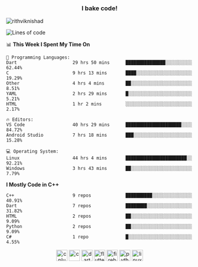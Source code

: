 <h3 align="center">I bake code!</h3>

<p align="left"> <img src="https://komarev.com/ghpvc/?username=rithviknishad" alt="rithviknishad" /> </p>

<!--START_SECTION:waka-->
![Lines of code](https://img.shields.io/badge/From%20Hello%20World%20I%27ve%20Written-692853%20lines%20of%20code-blue)

📊 **This Week I Spent My Time On** 

```text
💬 Programming Languages: 
Dart                     29 hrs 50 mins      ███████████████░░░░░░░░░░   62.44% 
C                        9 hrs 13 mins       ████░░░░░░░░░░░░░░░░░░░░░   19.29% 
Other                    4 hrs 4 mins        ██░░░░░░░░░░░░░░░░░░░░░░░   8.51% 
YAML                     2 hrs 29 mins       █░░░░░░░░░░░░░░░░░░░░░░░░   5.21% 
HTML                     1 hr 2 mins         ░░░░░░░░░░░░░░░░░░░░░░░░░   2.17%

🔥 Editors: 
VS Code                  40 hrs 29 mins      █████████████████████░░░░   84.72% 
Android Studio           7 hrs 18 mins       ███░░░░░░░░░░░░░░░░░░░░░░   15.28%

💻 Operating System: 
Linux                    44 hrs 4 mins       ███████████████████████░░   92.21% 
Windows                  3 hrs 43 mins       ██░░░░░░░░░░░░░░░░░░░░░░░   7.79%

```

**I Mostly Code in C++** 

```text
C++                      9 repos             ██████████░░░░░░░░░░░░░░░   40.91% 
Dart                     7 repos             ████████░░░░░░░░░░░░░░░░░   31.82% 
HTML                     2 repos             ██░░░░░░░░░░░░░░░░░░░░░░░   9.09% 
Python                   2 repos             ██░░░░░░░░░░░░░░░░░░░░░░░   9.09% 
C#                       1 repo              █░░░░░░░░░░░░░░░░░░░░░░░░   4.55%

```



<!--END_SECTION:waka-->

<p align="center">
  <img src="https://devicons.github.io/devicon/devicon.git/icons/cplusplus/cplusplus-original.svg" alt="cplusplus" width="30" height="30"/>
  <img src="https://devicons.github.io/devicon/devicon.git/icons/c/c-original.svg" alt="c" width="30" height="30"/>
  <img src="https://www.vectorlogo.zone/logos/dartlang/dartlang-icon.svg" alt="dart" width="30" height="30"/>
  <img src="https://www.vectorlogo.zone/logos/flutterio/flutterio-icon.svg" alt="flutter" width="30" height="30"/> 
  <img src="https://www.vectorlogo.zone/logos/firebase/firebase-icon.svg" alt="firebase" width="30" height="30"/> 
  <img src="https://devicons.github.io/devicon/devicon.git/icons/python/python-original.svg" alt="python" width="30" height="30"/> 
  <img src="https://devicons.github.io/devicon/devicon.git/icons/linux/linux-original.svg" alt="linux" width="30" height="30"/> 
</p>
